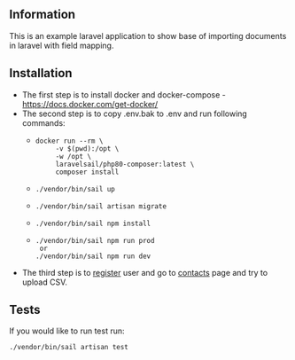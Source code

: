 ## Information
This is an example laravel application to show base of importing documents in laravel with field mapping.

## Installation
- The first step is to install docker and docker-compose - https://docs.docker.com/get-docker/
- The second step is to copy .env.bak to .env and run following commands:
    - ```
      docker run --rm \
           -v $(pwd):/opt \
           -w /opt \
           laravelsail/php80-composer:latest \
           composer install
      ```
    - ```
      ./vendor/bin/sail up
      ```
    - ```
      ./vendor/bin/sail artisan migrate      
      ```
    - ```
      ./vendor/bin/sail npm install
      ```
    - ```
      ./vendor/bin/sail npm run prod
       or
      ./vendor/bin/sail npm run dev
      ```
- The third step is to [register](http://localhost/register) user and go to [contacts](http://localhost/contacts) page and try to upload CSV. 

## Tests
If you would like to run test run:
```
./vendor/bin/sail artisan test
```
